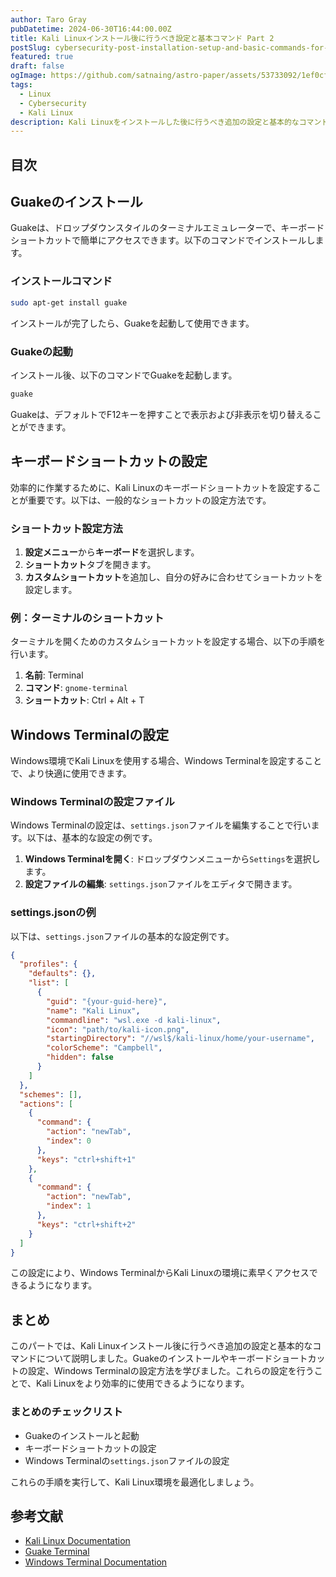 ```yaml
---
author: Taro Gray
pubDatetime: 2024-06-30T16:44:00.00Z
title: Kali Linuxインストール後に行うべき設定と基本コマンド Part 2
postSlug: cybersecurity-post-installation-setup-and-basic-commands-for-kali-linux-part-2
featured: true
draft: false
ogImage: https://github.com/satnaing/astro-paper/assets/53733092/1ef0cf03-8137-4d67-ac81-84a032119e3a
tags:
  - Linux
  - Cybersecurity
  - Kali Linux
description: Kali Linuxをインストールした後に行うべき追加の設定と基本的なコマンドを解説します。Guakeのインストール、キーボードショートカットの設定、Windows Terminalの設定方法などをカバーします。
---
```


## 目次

## Guakeのインストール

Guakeは、ドロップダウンスタイルのターミナルエミュレーターで、キーボードショートカットで簡単にアクセスできます。以下のコマンドでインストールします。

### インストールコマンド

```sh
sudo apt-get install guake
```

インストールが完了したら、Guakeを起動して使用できます。

### Guakeの起動

インストール後、以下のコマンドでGuakeを起動します。

```sh
guake
```

Guakeは、デフォルトでF12キーを押すことで表示および非表示を切り替えることができます。

## キーボードショートカットの設定

効率的に作業するために、Kali Linuxのキーボードショートカットを設定することが重要です。以下は、一般的なショートカットの設定方法です。

### ショートカット設定方法

1. **設定メニュー**から**キーボード**を選択します。
2. **ショートカット**タブを開きます。
3. **カスタムショートカット**を追加し、自分の好みに合わせてショートカットを設定します。

### 例：ターミナルのショートカット

ターミナルを開くためのカスタムショートカットを設定する場合、以下の手順を行います。

1. **名前**: Terminal
2. **コマンド**: `gnome-terminal`
3. **ショートカット**: Ctrl + Alt + T

## Windows Terminalの設定

Windows環境でKali Linuxを使用する場合、Windows Terminalを設定することで、より快適に使用できます。

### Windows Terminalの設定ファイル

Windows Terminalの設定は、`settings.json`ファイルを編集することで行います。以下は、基本的な設定の例です。

1. **Windows Terminalを開く**: ドロップダウンメニューから`Settings`を選択します。
2. **設定ファイルの編集**: `settings.json`ファイルをエディタで開きます。

### settings.jsonの例

以下は、`settings.json`ファイルの基本的な設定例です。

```json
{
  "profiles": {
    "defaults": {},
    "list": [
      {
        "guid": "{your-guid-here}",
        "name": "Kali Linux",
        "commandline": "wsl.exe -d kali-linux",
        "icon": "path/to/kali-icon.png",
        "startingDirectory": "//wsl$/kali-linux/home/your-username",
        "colorScheme": "Campbell",
        "hidden": false
      }
    ]
  },
  "schemes": [],
  "actions": [
    {
      "command": {
        "action": "newTab",
        "index": 0
      },
      "keys": "ctrl+shift+1"
    },
    {
      "command": {
        "action": "newTab",
        "index": 1
      },
      "keys": "ctrl+shift+2"
    }
  ]
}
```

この設定により、Windows TerminalからKali Linuxの環境に素早くアクセスできるようになります。

## まとめ

このパートでは、Kali Linuxインストール後に行うべき追加の設定と基本的なコマンドについて説明しました。Guakeのインストールやキーボードショートカットの設定、Windows Terminalの設定方法を学びました。これらの設定を行うことで、Kali Linuxをより効率的に使用できるようになります。

### まとめのチェックリスト

- Guakeのインストールと起動
- キーボードショートカットの設定
- Windows Terminalの`settings.json`ファイルの設定

これらの手順を実行して、Kali Linux環境を最適化しましょう。

## 参考文献

- [Kali Linux Documentation](https://www.kali.org/docs/)
- [Guake Terminal](http://guake-project.org/)
- [Windows Terminal Documentation](https://docs.microsoft.com/en-us/windows/terminal/)
